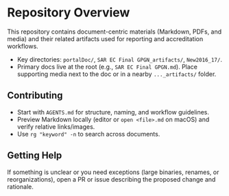 # Repository Overview

This repository contains document-centric materials (Markdown, PDFs, and media) and their related artifacts used for reporting and accreditation workflows.

- Key directories: `portalDoc/`, `SAR EC Final GPGN_artifacts/`, `New2016_17/`.
- Primary docs live at the root (e.g., `SAR EC Final GPGN.md`). Place supporting media next to the doc or in a nearby `..._artifacts/` folder.

## Contributing
- Start with `AGENTS.md` for structure, naming, and workflow guidelines.
- Preview Markdown locally (editor or `open <file>.md` on macOS) and verify relative links/images.
- Use `rg "keyword" -n` to search across documents.

## Getting Help
If something is unclear or you need exceptions (large binaries, renames, or reorganizations), open a PR or issue describing the proposed change and rationale.

